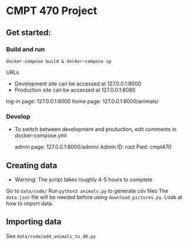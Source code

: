 # CMPT 470 Project

## Get started:

### Build and run

`docker-compose build & docker-compose up`

URLs
- Development site can be accessed at 127.0.0.1:8000
- Production site can be accessed at 127.0.0.1:8080

log-in page: 127.0.0.1:8000
home page: 127.0.0.1:8000/animals/

### Develop

- To switch between development and production, edit comments in docker-compose.yml

  admin page: 127.0.0.1:8000/admin/
  Admin ID: root
  Pwd: cmpt470

## Creating data
- Warning: The script takes roughly 4-5 hours to complete

Go to `data/code/`
Run `python3 animals.py` to generate csv files
The `data.json` file will be needed before using `download_pictures.py`. Look at how to import data.

## Importing data

See `data/code/add_animals_to_db.py`
